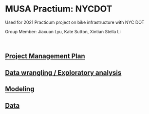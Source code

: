 # MUSA Practium: NYCDOT
Used for 2021 Practicum project on bike infrastructure with NYC DOT

Group Member: Jiaxuan Lyu, Kate Sutton, Xintian Stella Li

<br>

## <a href="https://github.com/kateesutt/practicum-nycdot/blob/main/projectManagement/ProjectManagementPlan.md">Project Management Plan</a>

## <a href ="https://htmlpreview.github.io/?https://github.com/kateesutt/practicum-nycdot/blob/main/Feb23_pres.html">Data wrangling / Exploratory analysis</a>

## <a href="https://github.com/kateesutt/practicum-nycdot/blob/main/Modeling.md">Modeling</a>

## <a href="https://github.com/jiaxuanlyu/practium-nycdot-data">Data</a>
